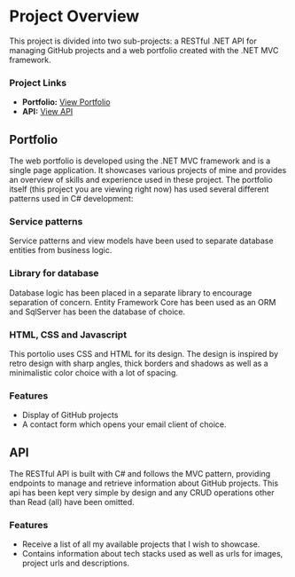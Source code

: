 # Project Overview

This project is divided into two sub-projects: a RESTful .NET API for managing GitHub projects and a web portfolio created with the .NET MVC framework.

### Project Links
- **Portfolio:** [View Portfolio](https://kimmo-project-2.azurewebsites.net/)
- **API:** [View API](https://kimmo-github-api.azurewebsites.net/)

## Portfolio
The web portfolio is developed using the .NET MVC framework and is a single page application. It showcases various projects of mine and provides an overview of skills and experience used in these project. 
The portfolio itself (this project you are viewing right now) has used several different patterns used in C# development:

### Service patterns
Service patterns and view models have been used to separate database entities from business logic.

### Library for database
Database logic has been placed in a separate library to encourage separation of concern. Entity Framework Core has been used as an ORM and SqlServer has been the database of choice.

### HTML, CSS and Javascript
This portolio uses CSS and HTML for its design. The design is inspired by retro design with sharp angles, thick borders and shadows as well as a minimalistic color choice with a lot of spacing.

### Features
- Display of GitHub projects
- A contact form which opens your email client of choice.

## API
The RESTful API is built with C# and follows the MVC pattern, providing endpoints to manage and retrieve information about GitHub projects. This api has been kept very simple by design and any CRUD operations other than Read (all) have been omitted.

### Features
- Receive a list of all my available projects that I wish to showcase.
- Contains information about tech stacks used as well as urls for images, project urls and descriptions.
